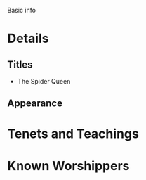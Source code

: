 Basic info
# Details
## Titles
- The Spider Queen
## Appearance

# Tenets and Teachings
# Known Worshippers
